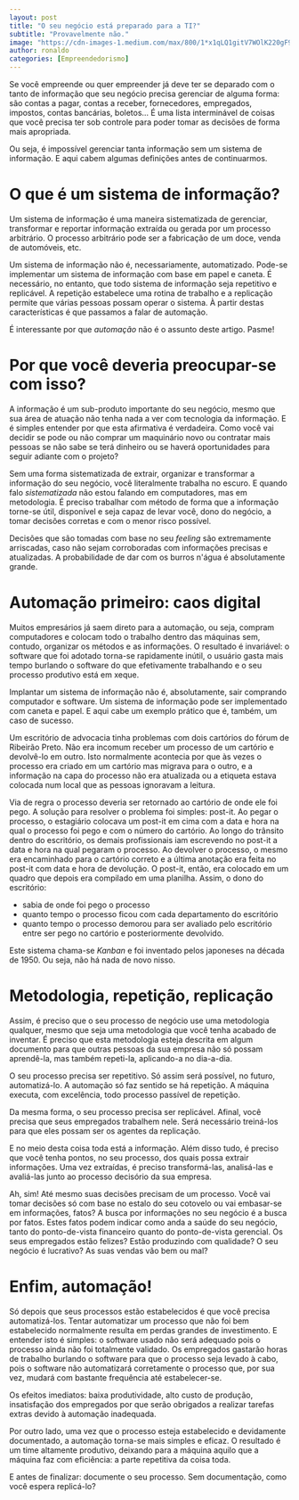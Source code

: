 ```yaml
---
layout: post
title: "O seu negócio está preparado para a TI?"
subtitle: "Provavelmente não."
image: "https://cdn-images-1.medium.com/max/800/1*x1qLQ1gitV7WOlK220gF9g.jpeg"
author: ronaldo
categories: [Empreendedorismo]
---
```


Se você empreende ou quer empreender já deve ter se deparado com o tanto de
informação que seu negócio precisa gerenciar de alguma forma: são contas a
pagar, contas a receber, fornecedores, empregados, impostos, contas bancárias,
boletos… É uma lista interminável de coisas que você precisa ter sob controle
para poder tomar as decisões de forma mais apropriada.

Ou seja, é impossível gerenciar tanta informação sem um sistema de informação. E
aqui cabem algumas definições antes de continuarmos.

# O que é um sistema de informação?

Um sistema de informação é uma maneira sistematizada de gerenciar, transformar e
reportar informação extraída ou gerada por um processo arbitrário. O processo
arbitrário pode ser a fabricação de um doce, venda de automóveis, etc.

Um sistema de informação não é, necessariamente, automatizado. Pode-se
implementar um sistema de informação com base em papel e caneta. É necessário,
no entanto, que todo sistema de informação seja repetitivo e replicável. A
repetição estabelece uma rotina de trabalho e a replicação permite que várias
pessoas possam operar o sistema. À partir destas características é que passamos
a falar de automação.

É interessante por que *automação* não é o assunto deste artigo. Pasme!

# Por que você deveria preocupar-se com isso?

A informação é um sub-produto importante do seu negócio, mesmo que sua área de
atuação não tenha nada a ver com tecnologia da informação. E é simples entender
por que esta afirmativa é verdadeira. Como você vai decidir se pode ou não
comprar um maquinário novo ou contratar mais pessoas se não sabe se terá
dinheiro ou se haverá oportunidades para seguir adiante com o projeto?

Sem uma forma sistematizada de extrair, organizar e transformar a informação do
seu negócio, você literalmente trabalha no escuro. E quando falo *sistematizada*
não estou falando em computadores, mas em metodologia. É preciso trabalhar com
método de forma que a informação torne-se útil, disponível e seja capaz de levar
você, dono do negócio, a tomar decisões corretas e com o menor risco possível.

Decisões que são tomadas com base no seu *feeling* são extremamente
arriscadas, caso não sejam corroboradas com informações precisas e
atualizadas. A probabilidade de dar com os burros n'água é absolutamente
grande.

# Automação primeiro: caos digital

Muitos empresários já saem direto para a automação, ou seja, compram
computadores e colocam todo o trabalho dentro das máquinas sem, contudo,
organizar os métodos e as informações. O resultado é invariável: o
software que foi adotado torna-se rapidamente inútil, o usuário gasta
mais tempo burlando o software do que efetivamente trabalhando e o seu
processo produtivo está em xeque.

Implantar um sistema de informação não é, absolutamente, sair comprando
computador e software. Um sistema de informação pode ser implementado
com caneta e papel. E aqui cabe um exemplo prático que é, também, um
caso de sucesso.

Um escritório de advocacia tinha problemas com dois cartórios do fórum
de Ribeirão Preto. Não era incomum receber um processo de um cartório e
devolvê-lo em outro. Isto normalmente acontecia por que às vezes o
processo era criado em um cartório mas migrava para o outro, e a
informação na capa do processo não era atualizada ou a etiqueta estava
colocada num local que as pessoas ignoravam a leitura.

Via de regra o processo deveria ser retornado ao cartório de onde ele
foi pego. A solução para resolver o problema foi simples: post-it. Ao
pegar o processo, o estagiário colocava um post-it em cima com a data e
hora na qual o processo foi pego e com o número do cartório. Ao longo do
trânsito dentro do escritório, os demais profissionais iam escrevendo no
post-it a data e hora na qual pegaram o processo. Ao devolver o
processo, o mesmo era encaminhado para o cartório correto e a última
anotação era feita no post-it com data e hora de devolução. O post-it,
então, era colocado em um quadro que depois era compilado em uma
planilha. Assim, o dono do escritório:

- sabia de onde foi pego o processo
- quanto tempo o processo ficou com cada departamento do escritório
- quanto tempo o processo demorou para ser avaliado pelo escritório entre ser
  pego no cartório e posteriormente devolvido.

Este sistema chama-se *Kanban* e foi inventado pelos japoneses na década de
1950. Ou seja, não há nada de novo nisso.

# Metodologia, repetição, replicação

Assim, é preciso que o seu processo de negócio use uma metodologia qualquer,
mesmo que seja uma metodologia que você tenha acabado de inventar. É preciso que
esta metodologia esteja descrita em algum documento para que outras pessoas da
sua empresa não só possam aprendê-la, mas também repeti-la, aplicando-a no
dia-a-dia.

O seu processo precisa ser repetitivo. Só assim será possível, no futuro,
automatizá-lo. A automação só faz sentido se há repetição. A máquina executa,
com excelência, todo processo passível de repetição.

Da mesma forma, o seu processo precisa ser replicável. Afinal, você precisa que
seus empregados trabalhem nele. Será necessário treiná-los para que eles possam
ser os agentes da replicação.

E no meio desta coisa toda está a informação. Além disso tudo, é preciso que
você tenha pontos, no seu processo, dos quais possa extrair informações. Uma vez
extraídas, é preciso transformá-las, analisá-las e avaliá-las junto ao processo
decisório da sua empresa.

Ah, sim! Até mesmo suas decisões precisam de um processo. Você vai tomar
decisões só com base no estalo do seu cotovelo ou vai embasar-se em informações,
fatos? A busca por informações no seu negócio é a busca por fatos. Estes fatos
podem indicar como anda a saúde do seu negócio, tanto do ponto-de-vista
financeiro quanto do ponto-de-vista gerencial. Os seus empregados estão felizes?
Estão produzindo com qualidade? O seu negócio é lucrativo? As suas vendas vão
bem ou mal?

# Enfim, automação!

Só depois que seus processos estão estabelecidos é que você precisa
automatizá-los. Tentar automatizar um processo que não foi bem estabelecido
normalmente resulta em perdas grandes de investimento. E entender isto é
simples: o software usado não será adequado pois o processo ainda não foi
totalmente validado. Os empregados gastarão horas de trabalho burlando o
software para que o processo seja levado à cabo, pois o software não
automatizará corretamente o processo que, por sua vez, mudará com bastante
frequência até estabelecer-se.

Os efeitos imediatos: baixa produtividade, alto custo de produção, insatisfação
dos empregados por que serão obrigados a realizar tarefas extras devido à
automação inadequada.

Por outro lado, uma vez que o processo esteja estabelecido e devidamente
documentado, a automação torna-se mais simples e eficaz. O resultado é um time
altamente produtivo, deixando para a máquina aquilo que a máquina faz com
eficiência: a parte repetitiva da coisa toda.

E antes de finalizar: documente o seu processo. Sem documentação, como você
espera replicá-lo?

